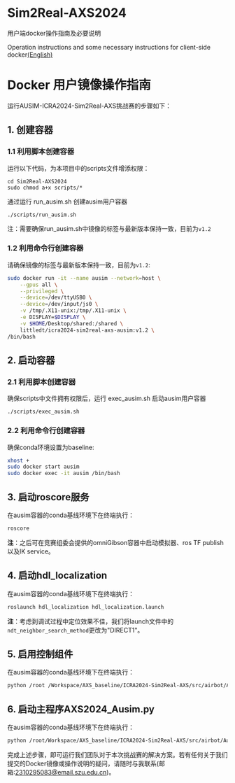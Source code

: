 # Sim2Real-AXS2024
用户端docker操作指南及必要说明

Operation instructions and some necessary instructions for client-side docker[(English)](./Dockers_Guide/AUSIM_Docker_Guide_EN.md)



# Docker 用户镜像操作指南

运行AUSIM-ICRA2024-Sim2Real-AXS挑战赛的步骤如下：

## 1. 创建容器
### 1.1 利用脚本创建容器
运行以下代码，为本项目中的scripts文件增添权限：
```
cd Sim2Real-AXS2024
sudo chmod a+x scripts/*
```
通过运行 run_ausim.sh 创建ausim用户容器
```
./scripts/run_ausim.sh
```
注：需要确保run_ausim.sh中镜像的标签与最新版本保持一致，目前为`v1.2`

### 1.2 利用命令行创建容器
请确保镜像的标签与最新版本保持一致，目前为`v1.2`:

```bash
sudo docker run -it --name ausim --network=host \
    --gpus all \
    --privileged \
    --device=/dev/ttyUSB0 \
    --device=/dev/input/js0 \
    -v /tmp/.X11-unix:/tmp/.X11-unix \
    -e DISPLAY=$DISPLAY \
    -v $HOME/Desktop/shared:/shared \
    littledt/icra2024-sim2real-axs-ausim:v1.2 \
/bin/bash
```

## 2. 启动容器
### 2.1 利用脚本创建容器
确保scripts中文件拥有权限后，运行 exec_ausim.sh 启动ausim用户容器
```
./scripts/exec_ausim.sh
```

### 2.2 利用命令行创建容器
确保conda环境设置为baseline:

```bash
xhost +
sudo docker start ausim
sudo docker exec -it ausim /bin/bash
```

## 3. 启动roscore服务

在ausim容器的conda基线环境下在终端执行：

```bash
roscore
```

**注**：之后可在竞赛组委会提供的omniGibson容器中启动模拟器、ros TF publish以及IK service。

## 4. 启动hdl_localization

在ausim容器的conda基线环境下在终端执行：

```bash
roslaunch hdl_localization hdl_localization.launch
```

**注**：考虑到调试过程中定位效果不佳，我们将launch文件中的`ndt_neighbor_search_method`更改为"DIRECT1"。

## 5. 启用控制组件

在ausim容器的conda基线环境下在终端执行：

```bash
python /root /Workspace/AXS_baseline/ICRA2024-Sim2Real-AXS/src/airbot/Ausim/ros_base_control.py
```

## 6. 启动主程序AXS2024_Ausim.py

在ausim容器的conda基线环境下在终端执行：

```bash
python /root/Workspace/AXS_baseline/ICRA2024-Sim2Real-AXS/src/airbot/Ausim/AXS2024_Ausim.py
```

完成上述步骤，即可运行我们团队对于本次挑战赛的解决方案。若有任何关于我们提交的Docker镜像或操作说明的疑问，请随时与我联系(邮箱:2310295083@email.szu.edu.cn)。

